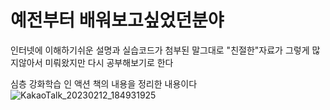 # 예전부터 배워보고싶었던분야

인터넷에 이해하기쉬운 설명과 실습코드가 첨부된 말그대로 "친절한"자료가 그렇게 많지않아서 미뤄왔지만 다시 공부해보기로 한다

심층 강화학습 인 액션 책의 내용을 정리한 내용이다
![KakaoTalk_20230212_184931925](https://user-images.githubusercontent.com/104988924/218304048-fc4f029e-20b7-462a-a6d2-d64e478230df.jpg)
